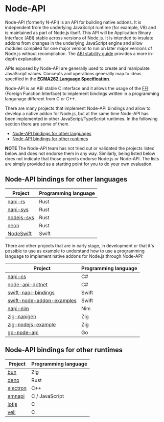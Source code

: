 # Node-API

Node-API (formerly N-API) is an API for building native addons. It is
independent from the underlying JavaScript runtime (for example, V8) and is
maintained as part of Node.js itself. This API will be Application Binary
Interface (ABI) stable across versions of Node.js. It is intended to insulate
addons from changes in the underlying JavaScript engine and allow modules
compiled for one major version to run on later major versions of Node.js
without recompilation. The [ABI stability guide][] provides a more in-depth
explanation.

APIs exposed by Node-API are generally used to create and manipulate JavaScript
values. Concepts and operations generally map to ideas specified in the
**[ECMA262 Language Specification][]**.

Node-API is an ABI stable C interface and it allows the usage of the [FFI][]
(Foreign Function Interface) to implement bindings written in a programming
langunage different from C or C++.

There are many projects that implement Node-API bindings and allow to develop
a native addon for Node.js, but at the same time  Node-API has been implemented
in other JavaScript/TypeScript runtimes. In the following section there are
some of them.

- [Node-API bindings for other languages](#languages)
- [Node-API bindings for other runtimes](#runtimes)

**NOTE** The Node-API team has not tried out or validated the projects listed
below and does not endorse them in any way. Similarly, being listed below does
not indicate that those projects endorse Node.js or Node-API.
The lists are simply provided as a starting point for you to do your own evaluation.

<a name="#languages"></a>

## Node-API bindings for other languages

|Project | Programming language|
|--------|---------------------|
|[napi-rs](https://github.com/napi-rs/napi-rs)| Rust|
|[napi-sys](https://github.com/napi-rs/napi-sys)| Rust|
|[nodejs-sys](https://github.com/elmarx/nodejs-sys)| Rust|
|[neon](https://github.com/neon-bindings/neon)| Rust|
|[NodeSwift](https://github.com/kabiroberai/node-swift)| Swift|

There are other projects that are in early stage, in development or that
it's possible to use as example to understand how to use a programming
language to implement native addons for Node.js through Node-API:

|Project | Programming language|
|--------|---------------------|
|[napi-cs](https://github.com/EYHN/napi-cs)| C#|
|[node-api-dotnet](https://github.com/microsoft/node-api-dotnet)| C#|
|[swift-napi-bindings](https://github.com/LinusU/swift-napi-bindings)| Swift|
|[swift-node-addon-examples](https://github.com/LinusU/swift-node-addon-examples)| Swift|
|[napi-nim](https://github.com/andi23rosca/napi-nim)| Nim|
|[zig-napigen](https://github.com/cztomsik/zig-napigen)|Zig|
|[zig-nodejs-example](zig-nodejs-example)| Zig|
|[go-node-api](https://github.com/napi-bindings/go-node-api)| Go|

<a name="#runtimes"></a>

## Node-API bindings for other runtimes

|Project | Programming language|
|--------|---------------------|
|[bun](https://github.com/oven-sh/bun)| Zig|
|[deno](https://github.com/denoland/deno)| Rust|
|[electron](https://github.com/electron/electron)| C++|
|[emnapi](https://github.com/toyobayashi/emnapi)| C / JavaScript|
|[iotjs](https://github.com/jerryscript-project/iotjs)| C|
|[veil](https://github.com/lightsourceengine/veil)| C|

[ABI stability guide]: https://nodejs.org/en/docs/guides/abi-stability/
[ECMA262 Language Specification]: https://tc39.es/ecma262/
[FFI]: https://en.wikipedia.org/wiki/Foreign_function_interface
